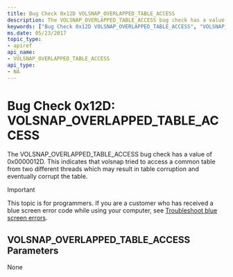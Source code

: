 ```yaml
---
title: Bug Check 0x12D VOLSNAP_OVERLAPPED_TABLE_ACCESS
description: The VOLSNAP_OVERLAPPED_TABLE_ACCESS bug check has a value of 0x0000012D that indicates that volsnap tried to access a common table from two different threads.
keywords: ["Bug Check 0x12D VOLSNAP_OVERLAPPED_TABLE_ACCESS", "VOLSNAP_OVERLAPPED_TABLE_ACCESS"]
ms.date: 05/23/2017
topic_type:
- apiref
api_name:
- VOLSNAP_OVERLAPPED_TABLE_ACCESS
api_type:
- NA
---
```


# Bug Check 0x12D: VOLSNAP\_OVERLAPPED\_TABLE\_ACCESS


The VOLSNAP\_OVERLAPPED\_TABLE\_ACCESS bug check has a value of 0x0000012D. This indicates that volsnap tried to access a common table from two different threads which may result in table corruption and eventually corrupt the table.

> [!IMPORTANT]
> This topic is for programmers. If you are a customer who has received a blue screen error code while using your computer, see [Troubleshoot blue screen errors](https://www.windows.com/stopcode).


## VOLSNAP\_OVERLAPPED\_TABLE\_ACCESS Parameters


None

 

 




